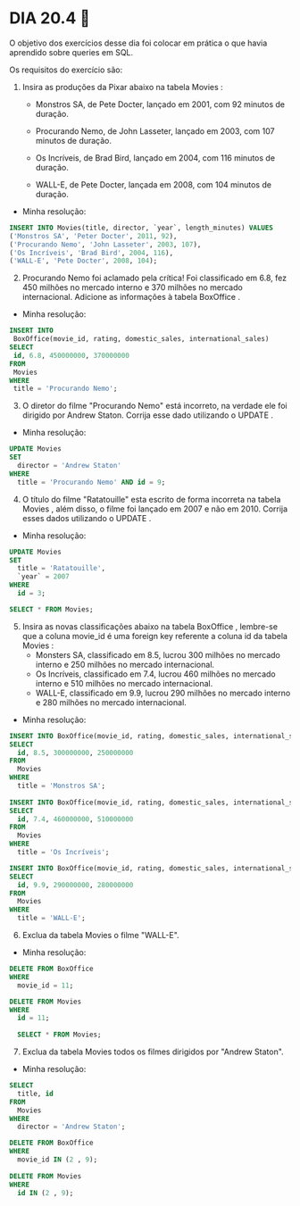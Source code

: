 # DIA 20.4 :rocket:

O objetivo dos exercícios desse dia foi colocar em prática o que havia aprendido sobre queries em SQL.

Os requisitos do exercício são:


1.  Insira as produções da Pixar abaixo na tabela Movies :

    * Monstros SA, de Pete Docter, lançado em 2001, com 92 minutos de duração.

    * Procurando Nemo, de John Lasseter, lançado em 2003, com 107 minutos de duração.

    * Os Incríveis, de Brad Bird, lançado em 2004, com 116 minutos de duração.

    * WALL-E, de Pete Docter, lançada em 2008, com 104 minutos de duração. 

  * Minha resolução: 
  ```SQL
INSERT INTO Movies(title, director, `year`, length_minutes) VALUES 
('Monstros SA', 'Peter Docter', 2011, 92),
('Procurando Nemo', 'John Lasseter', 2003, 107),
('Os Incríveis', 'Brad Bird', 2004, 116),
('WALL-E', 'Pete Docter', 2008, 104);
```
  
2. Procurando Nemo foi aclamado pela crítica! Foi classificado em 6.8, fez 450 milhões no mercado interno e 370 milhões no mercado internacional. Adicione as informações à tabela BoxOffice .

  * Minha resolução: 
   ```SQL
INSERT INTO 
	BoxOffice(movie_id, rating, domestic_sales, international_sales) 
SELECT
	id, 6.8, 450000000, 370000000
FROM
	Movies
WHERE 
	title = 'Procurando Nemo';
```
  
3. O diretor do filme "Procurando Nemo" está incorreto, na verdade ele foi dirigido por Andrew Staton. Corrija esse dado utilizando o UPDATE .
  * Minha resolução: 
  ```SQL
UPDATE Movies 
SET 
    director = 'Andrew Staton'
WHERE
    title = 'Procurando Nemo' AND id = 9;
```
  
4. O título do filme "Ratatouille" esta escrito de forma incorreta na tabela Movies , além disso, o filme foi lançado em 2007 e não em 2010. Corrija esses dados utilizando o UPDATE .
  * Minha resolução: 
  ```SQL
UPDATE Movies 
SET 
    title = 'Ratatouille',
    `year` = 2007
WHERE
    id = 3;

SELECT * FROM Movies;
```
  
5.  Insira as novas classificações abaixo na tabela BoxOffice , lembre-se que a coluna movie_id é uma foreign key referente a coluna id da tabela Movies :
    * Monsters SA, classificado em 8.5, lucrou 300 milhões no mercado interno e 250 milhões no mercado internacional.
    * Os Incríveis, classificado em 7.4, lucrou 460 milhões no mercado interno e 510 milhões no mercado internacional.
    * WALL-E, classificado em 9.9, lucrou 290 milhões no mercado interno e 280 milhões no mercado internacional.
  * Minha resolução: 
  ```SQL
INSERT INTO BoxOffice(movie_id, rating, domestic_sales, international_sales)
SELECT 
	id, 8.5, 300000000, 250000000
FROM 
	Movies
WHERE 
	title = 'Monstros SA';
    
INSERT INTO BoxOffice(movie_id, rating, domestic_sales, international_sales)
SELECT 
	id, 7.4, 460000000, 510000000
FROM 
	Movies
WHERE 
	title = 'Os Incríveis';

INSERT INTO BoxOffice(movie_id, rating, domestic_sales, international_sales)
SELECT 
	id, 9.9, 290000000, 280000000
FROM 
	Movies
WHERE 
	title = 'WALL-E';
```
  
6. Exclua da tabela Movies o filme "WALL-E".
  * Minha resolução: 
  ```SQL
DELETE FROM BoxOffice 
WHERE
    movie_id = 11;

DELETE FROM Movies 
WHERE
    id = 11;
    
    SELECT * FROM Movies;
```
  
7. Exclua da tabela Movies todos os filmes dirigidos por "Andrew Staton".
  * Minha resolução: 
  ```SQL
SELECT 
    title, id
FROM
    Movies
WHERE
    director = 'Andrew Staton';

DELETE FROM BoxOffice 
WHERE
    movie_id IN (2 , 9);
    
DELETE FROM Movies 
WHERE
    id IN (2 , 9);
    
```
  
